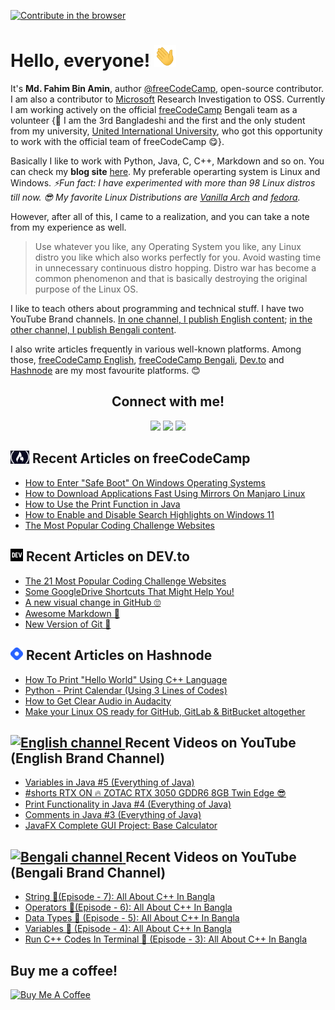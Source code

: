 [![Contribute in the browser](https://gitpod.io/button/open-in-gitpod.svg)](https://gitpod.io/#https://github.com/FahimFBA/FahimFBA)



# Hello, everyone! <img src="./img/wave.gif" width="35px" height= "35px">

It's **Md. Fahim Bin Amin**, author [@freeCodeCamp](https://www.freecodecamp.org/news/author/fahimbinamin/), open-source contributor. I am also a contributor to [Microsoft](https://www.microsoft.com/en-us/) Research Investigation to OSS. Currently I am working actively on the official [freeCodeCamp](https://www.freecodecamp.org/) Bengali team as a volunteer {🎉 I am the 3rd Bangladeshi and the first and the only student from my university, [United International University](https://www.uiu.ac.bd/), who got this opportunity to work with the official team of freeCodeCamp 😋}.

Basically I like to work with Python, Java, C, C++, Markdown and so on. You can check my **blog site** [here](https://blog.fahimbinamin.com/). My preferable operarting system is Linux and Windows. 
*⚡Fun fact: I have experimented with more than 98 Linux distros till now. 😎 My favorite Linux Distributions are [Vanilla Arch](https://archlinux.org/) and [fedora](https://getfedora.org/).* 

However, after all of this, I came to a realization, and you can take a note from my experience as well.
> Use whatever you like, any Operating System you like, any Linux distro you like which also works perfectly for you. Avoid wasting time in unnecessary continuous distro hopping. Distro war has become a common phenomenon and that is basically destroying the original purpose of the Linux OS.

I like to teach others about programming and technical stuff. I have two YouTube Brand channels. [In one channel, I publish English content](https://www.youtube.com/channel/UCG97GCUifMS2Vm28tgXQi0Q); [in the other channel, I publish Bengali content](https://www.youtube.com/c/FahimBinAminBengali).

I also write articles frequently in various well-known platforms. Among those, [freeCodeCamp English](https://www.freecodecamp.org/news/author/fahimbinamin/), [freeCodeCamp Bengali](https://www.freecodecamp.org/bengali/news/author/fahimbinamin/), [Dev.to](https://dev.to/fahimfba) and [Hashnode](https://hashnode.com/@FahimFBA) are my most favourite platforms. 😊

<h2 align="center">Connect with me!</h2>
 
<div align="center">
	
[<img src="https://img.shields.io/badge/linkedin-%230077B5.svg?&style=for-the-badge&logo=linkedin&logoColor=white" />](https://www.linkedin.com/in/fahimfba/) [<img src = "https://img.shields.io/badge/twitter-%2320A1F1.svg?&style=for-the-badge&logo=twitter&logoColor=white">](https://twitter.com/Fahim_FBA/)  [<img src = "https://img.shields.io/badge/facebook-%2320A1F1.svg?&style=for-the-badge&logo=facebook&logoColor=white">](https://facebook.com/iptu.fba)
	
</div>



## <a href="https://www.freecodecamp.org/news/author/fahimbinamin/"><img src="/img/fcc_primary_small.jpg" title="freeCodeCamp" alt="freeCodeCamp" width="30"/></a> Recent Articles on freeCodeCamp

<!-- FREECODECAMP:START -->
 - [How to Enter "Safe Boot" On Windows Operating Systems](https://www.freecodecamp.org/news/how-to-enter-safe-boot-on-windows-operating-systems/)
 - [How to Download Applications Fast Using Mirrors On Manjaro Linux](https://www.freecodecamp.org/news/how-to-download-application-fast-on-manjaro-linux/)
 - [How to Use the Print Function in Java](https://www.freecodecamp.org/news/how-does-print-work-in-java/)
 - [How to Enable and Disable Search Highlights on Windows 11](https://www.freecodecamp.org/news/how-to-enable-disbale-search-highlights-on-windows-11/)
 - [The Most Popular Coding Challenge Websites](https://www.freecodecamp.org/news/the-most-popular-coding-challenge-websites/) 
 <!-- FREECODECAMP:END -->



## <a href="https://dev.to/FBA"><img src="/img/dev-black.png" title="DEV" alt="DEV" width="20"/></a> Recent Articles on DEV.to 
 <!-- DEVTO-BLOG-LIST:START -->
- [The 21 Most Popular Coding Challenge Websites](https://dev.to/fahimfba/the-21-most-popular-coding-challenge-websites-phm)
- [Some GoogleDrive Shortcuts That Might Help You!](https://dev.to/fahimfba/some-googledrive-shortcuts-that-might-help-you-m5i)
- [A new visual change in GitHub 🙄](https://dev.to/fahimfba/a-new-visual-change-on-github-1mm8)
- [Awesome Markdown 🎉](https://dev.to/fahimfba/awesome-markdown-362)
- [New Version of Git 🥳](https://dev.to/fahimfba/new-version-of-git-1fic)
<!-- DEVTO-BLOG-LIST:END -->

## <a href="https://fahimbinamin.hashnode.dev/"><img src="/img/hashnode.png" title="Hashnode" alt="Hashnode blog" width="20"/></a> Recent Articles on Hashnode

<!-- HASHNODE_BLOG:START -->
- [How To Print "Hello World" Using C++ Language](https://fahimbinamin.hashnode.dev//how-to-print-hello-world-using-cpp-language)
- [Python - Print Calendar (Using 3 Lines of Codes)](https://fahimbinamin.hashnode.dev//python-print-calendar-using-3-lines-of-codes)
- [How to Get Clear Audio in Audacity](https://fahimbinamin.hashnode.dev//how-to-get-clear-audio-in-audacity)
- [Make your Linux OS ready for GitHub, GitLab & BitBucket altogether](https://fahimbinamin.hashnode.dev//make-your-linux-os-ready-for-github-gitlab-and-bitbucket-altogether)
<!-- HASHNODE_BLOG:END -->
 

<div align="left">
	
## <a href="https://www.youtube.com/channel/UCG97GCUifMS2Vm28tgXQi0Q/featured"><img src="https://cdn.worldvectorlogo.com/logos/youtube-icon.svg" title="English channel" alt="English channel" width="30"/> </a>Recent Videos on YouTube (English Brand Channel)
	
<!-- YOUTUBE-VIDEOS-LIST:START -->
- [Variables in Java #5 &lpar;Everything of Java&rpar;](https://www.youtube.com/watch?v=3qyNVMTvseo)
- [#shorts RTX ON 🔥 ZOTAC RTX 3050 GDDR6 8GB Twin Edge 😎](https://www.youtube.com/watch?v=-yxok0UZsd4)
- [Print Functionality in Java #4 &lpar;Everything of Java&rpar;](https://www.youtube.com/watch?v=MCKBTOdzN_s)
- [Comments in Java #3 &lpar;Everything of Java&rpar;](https://www.youtube.com/watch?v=ki1oVqJTgyA)
- [JavaFX Complete GUI Project: Base Calculator](https://www.youtube.com/watch?v=KMpshYEIxFs)
<!-- YOUTUBE-VIDEOS-LIST:END -->
	
</div>


<div align="left">
	
## <a href="https://www.youtube.com/@FahimBinAminBengali/"><img src="https://cdn.worldvectorlogo.com/logos/youtube-icon.svg" title="Bengali channel" alt="Bengali channel" width="30"/> </a>Recent Videos on YouTube (Bengali Brand Channel)
	
	
<!-- YOUTUBE-VIDEOS-LIST-BENGALI:START -->
- [String 🎯&lpar;Episode - 7&rpar;: All About C++ In Bangla](https://www.youtube.com/watch?v=aTKqp5tYE2M)
- [Operators 🎯&lpar;Episode - 6&rpar;: All About C++ In Bangla](https://www.youtube.com/watch?v=-FxyvY0Ir-Y)
- [Data Types 🎯 &lpar;Episode - 5&rpar;: All About C++ In Bangla](https://www.youtube.com/watch?v=xVCPqHRm5Kc)
- [Variables 🎯 &lpar;Episode - 4&rpar;: All About C++ In Bangla](https://www.youtube.com/watch?v=vNAP2zFmh6A)
- [Run C++ Codes In Terminal 🎯 &lpar;Episode - 3&rpar;: All About C++ In Bangla](https://www.youtube.com/watch?v=32c4WXDesqk)
<!-- YOUTUBE-VIDEOS-LIST-BENGALI:END -->
	
</div>




## Buy me a coffee!

<a href="https://www.buymeacoffee.com/fahimbinamin" target="_blank"><img src="https://cdn.buymeacoffee.com/buttons/v2/default-green.png" alt="Buy Me A Coffee" style="height: 60px !important;width: 217px !important;" ></a>

